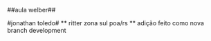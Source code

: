 ##aula welber##

#jonathan toledo#
** ritter zona sul poa/rs **
adição feito como nova branch development